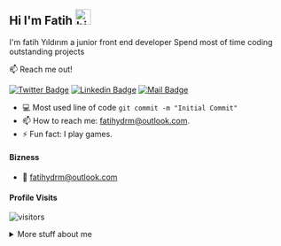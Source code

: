 ## Hi I'm Fatih <img src="https://user-images.githubusercontent.com/1303154/88677602-1635ba80-d120-11ea-84d8-d263ba5fc3c0.gif" width="28px" alt="hi">

I'm fatih Yıldırım a junior front end developer Spend most of time coding outstanding projects

:mailbox: Reach me out!

[![Twitter Badge](https://img.shields.io/badge/-@fatihydrmm-1ca0f1?style=flat&labelColor=1ca0f1&logo=twitter&logoColor=white&link=https://twitter.com/fatihydrmm)](https://twitter.com/fatihydrmm) [![Linkedin Badge](https://img.shields.io/badge/-fatihydrm-0e76a8?style=flat&labelColor=0e76a8&logo=linkedin&logoColor=white)](https://www.linkedin.com/in/fatihydrm/) [![Mail Badge](https://img.shields.io/badge/-@why_leos-e84393?style=flat&labelColor=e84393&logo=instagram&logoColor=white)](https://www.instagram.com/why_leos/)

<!-- TODO: Add last video link -->

- :computer: Most used line of code `git commit -m "Initial Commit"`
- 📫 How to reach me: fatihydrm@outlook.com.
- ⚡ Fun fact: I play games.

#### Bizness
- :email: fatihydrm@outlook.com

#### Profile Visits 

![visitors](https://visitor-badge.glitch.me/badge?page_id=fatihydrm.fatihydrm)

<details>
<summary>
  More stuff about me
</summary>

#### Coding Stats

<!--START_SECTION:waka-->
```text
HTML             ████████████████████░░░░░   87 %

CSS              ███████████████████░░░░░░   79 %

JavaScript       ██░░░░░░░░░░░░░░░░░░░░░░░   08 %

Other            ░░░░░░░░░░░░░░░░░░░░░░░░░   00 % 
```
<!--END_SECTION:waka-->

#### Github Stats

![Ipenywis's github stats](https://github-readme-stats.vercel.app/api?username=fatihydrm&count_private=true&theme=tokyonight&hide=contribs,prs)

</details>
